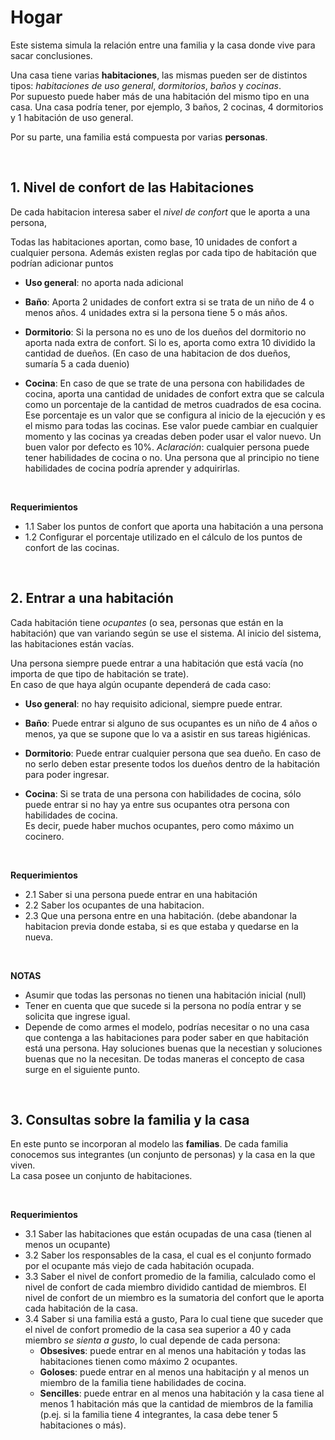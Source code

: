 # Hogar

Este sistema simula la relación entre una familia y la casa donde vive para sacar conclusiones.  

Una casa tiene varias **habitaciones**, las mismas pueden ser de distintos tipos: _habitaciones de uso general_, 
_dormitorios_, _baños_ y _cocinas_.   
Por supuesto puede haber más de una habitación del mismo tipo en una casa. 
Una casa podría tener, por ejemplo, 3 baños, 2 cocinas, 4 dormitorios y 1 habitación de uso general. 

Por su parte, una familia está compuesta por varias **personas**.

<br>

## 1. Nivel de confort de las Habitaciones

De cada habitacion interesa saber el _nivel de confort_ que le aporta a una persona, 

Todas las habitaciones aportan, como base, 10 unidades de confort a cualquier persona. 
Además existen reglas por cada tipo de habitación que podrían adicionar puntos

- **Uso general**: no aporta nada adicional

- **Baño**: Aporta 2 unidades de confort extra si se trata de un niño de 4 o menos años. 4 unidades extra si la persona 
  tiene 5 o más años. 

- **Dormitorio**:  Si la persona no es uno de los dueños del dormitorio no aporta nada extra de confort. Si lo es, aporta como extra 
  10 dividido la cantidad de dueños. (En caso de una habitacion de dos dueños, sumaría 5 a cada duenio) 
  
- **Cocina**: En caso de que se trate de una persona con habilidades de cocina, aporta una cantidad de unidades de confort extra 
  que se calcula como un porcentaje de la cantidad de metros cuadrados de esa cocina. 
  Ese porcentaje es un valor que se configura al inicio de la ejecución y es el mismo para todas las cocinas. 
  Ese valor puede cambiar en cualquier momento y las cocinas ya creadas
  deben poder usar el valor nuevo. Un buen valor por 
defecto es 10%. 
  _Aclaración_: cualquier persona puede tener habilidades de cocina o no. 
  Una persona que al principio no tiene habilidades de cocina podría aprender y adquirirlas.

<br> 

**Requerimientos**

- 1.1 Saber los puntos de confort que aporta una habitación a una persona
- 1.2 Configurar el porcentaje utilizado en el cálculo de los puntos de confort de las cocinas. 

<br> 
		
## 2. Entrar a una habitación
Cada habitación tiene _ocupantes_ (o sea, personas que están en la habitación) que van variando según se use el sistema. 
Al inicio del sistema, las habitaciones están vacías. 

Una persona siempre puede entrar a una habitación que está vacía (no importa de que tipo de habitación se trate).   
En caso de que haya algún ocupante dependerá de cada caso:

- **Uso general**: no hay requisito adicional, siempre puede entrar.

- **Baño**: Puede entrar si alguno de sus ocupantes es un niño de 4 años o menos, 
  ya que se supone que lo va a asistir en sus tareas higiénicas.
  
- **Dormitorio**: Puede entrar cualquier persona que sea dueño. En caso de no serlo deben estar presente todos los dueños
 dentro de la habitación para poder ingresar.

- **Cocina**: Si se trata de una persona con habilidades de cocina, sólo puede entrar si no hay ya entre sus
ocupantes otra persona con habilidades de cocina.  
Es decir, puede haber muchos ocupantes, pero como máximo un cocinero.

<br>

**Requerimientos**

- 2.1 Saber si una persona puede entrar en una habitación
- 2.2 Saber los ocupantes de una habitacion.
- 2.3 Que una persona entre en una habitación. (debe abandonar la habitacion previa donde estaba, 
si es que estaba y quedarse en la nueva. 

<br>

**NOTAS**  
- Asumir que todas las personas no tienen una habitación inicial (null) 
- Tener en cuenta que que sucede si la persona no podía entrar y se solicita que ingrese igual.
- Depende de como armes el modelo, podrías necesitar o no una casa que contenga a las habitaciones
para poder saber en que habitación está una persona.  Hay soluciones buenas que la necestian y soluciones
buenas que no la necesitan. De todas maneras el concepto de casa surge en el siguiente punto.

<br>

  
## 3. Consultas sobre la familia y la casa
En este punto se incorporan al modelo las **familias**. De cada familia conocemos sus integrantes (un conjunto de personas) y la casa en la que viven.  
La casa posee un conjunto de habitaciones.

<br>

**Requerimientos** 
- 3.1 Saber las habitaciones que están ocupadas de una casa (tienen al menos un ocupante)
- 3.2 Saber los responsables de la casa, el cual es el conjunto formado por el ocupante más viejo de cada habitación ocupada.
- 3.3 Saber el nivel de confort promedio de la familia, calculado como el nivel de confort de cada miembro 
dividido cantidad de miembros. El nivel de confort de un miembro es la sumatoria del confort que le aporta 
cada habitación de la casa.
- 3.4 Saber si una familia está a gusto, 
Para lo cual tiene que suceder que el nivel de confort promedio de la casa sea superior a 40
y cada miembro _se sienta a gusto_, lo cual depende de cada persona:
	* **Obsesives**: puede entrar en al menos una habitación y todas las habitaciones tienen como máximo 2 ocupantes.
	* **Goloses**: puede entrar en al menos una habitaciṕn y al menos un miembro de la familia tiene habilidades de cocina.
	* **Sencilles**: puede entrar en al menos una habitación y la casa tiene al menos 1 habitación más que la cantidad de miembros de la familia (p.ej. si la familia tiene 4 integrantes, la casa debe tener 5 habitaciones o más).

